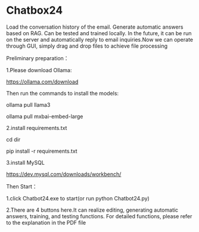 # Chatbox24
Load the conversation history of the email. Generate automatic answers based on RAG. Can be tested and trained locally. In the future, it can be run on the server and automatically reply to email inquiries.Now we can operate through GUI, simply drag and drop files to achieve file processing

Preliminary preparation：

1.Please download Ollama: 

https://ollama.com/download

Then  run the commands to install the models:

ollama pull llama3

ollama pull mxbai-embed-large

2.install requirements.txt

cd dir

pip install -r requirements.txt

3.install MySQL

https://dev.mysql.com/downloads/workbench/

Then Start：

1.click Chatbot24.exe to start(or run python Chatbot24.py)

2.There are 4 buttons here.It can realize editing, generating automatic answers, training, and testing functions. For detailed functions, please refer to the explanation in the PDF file
